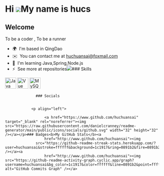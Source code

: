 Hi ![](https://user-images.githubusercontent.com/18350557/176309783-0785949b-9127-417c-8b55-ab5a4333674e.gif)My name is hucs
============================================================================================================================

Welcome
-------

To be a coder , To be a runner

*   🌍  I'm based in QingDao
*   ✉️  You can contact me at [huchuansai@foxmail.com](mailto:huchuansai@foxmail.com)
*   🧠  I'm learning Java,Spring,Node.js
*   ⚡  See more at repositories<a href="https://www.github.com/huchuansai" target="_blank" rel="noreferrer"><img
                  src="https://img.shields.io/github/followers/huchuansai?logo=github&style=for-the-badge&color=0891b2&labelColor=1c1917" /></a>### Skills 
<p align="left">
<a href="https://www.oracle.com/java/" target="_blank" rel="noreferrer"><img src="https://raw.githubusercontent.com/danielcranney/readme-generator/main/public/icons/skills/java-colored.svg" width="36" height="36" alt="Java" /></a>
<a href="https://vuejs.org/" target="_blank" rel="noreferrer"><img src="https://raw.githubusercontent.com/danielcranney/readme-generator/main/public/icons/skills/vuejs-colored.svg" width="36" height="36" alt="Vue" /></a>
<a href="https://www.mysql.com/" target="_blank" rel="noreferrer"><img src="https://raw.githubusercontent.com/danielcranney/readme-generator/main/public/icons/skills/mysql-colored.svg" width="36" height="36" alt="MySQL" /></a>
</p>
                    
                  ### Socials
                  
                  
                <p align="left">
                          
                      <a href="https://www.github.com/huchuansai" target="_blank" rel="noreferrer"><img src="https://raw.githubusercontent.com/danielcranney/readme-generator/main/public/icons/socials/github.svg" width="32" height="32" /></a></p>### Badges<b>My GitHub Stats</b><a
                      href="http://www.github.com/huchuansai"><img
                  src="https://github-readme-streak-stats.herokuapp.com/?user=huchuansai&stroke=ffffff&background=1c1917&ring=0891b2&fire=0891b2&currStreakNum=ffffff&currStreakLabel=0891b2&sideNums=ffffff&sideLabels=ffffff&dates=ffffff&hide_border=true" /></a><a
                      href="http://www.github.com/huchuansai"><img src="https://github-readme-activity-graph.cyclic.app/graph?username=huchuansai&bg_color=1c1917&color=ffffff&line=0891b2&point=ffffff&area_color=1c1917&area=true&hide_border=true&custom_title=GitHub%20Commits%20Graph" alt="GitHub Commits Graph" /></a>
